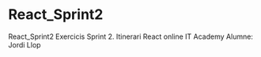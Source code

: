 # React_Sprint2
React_Sprint2  Exercicis Sprint 2. Itinerari React online IT Academy  Alumne: Jordi Llop
